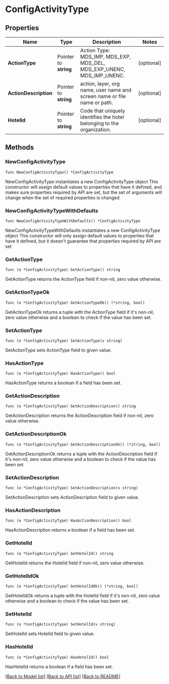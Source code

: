 # ConfigActivityType

## Properties

Name | Type | Description | Notes
------------ | ------------- | ------------- | -------------
**ActionType** | Pointer to **string** | Action Type: MDS_IMP, MDS_EXP, MDS_DEL, MDS_EXP_UNENC, MDS_IMP_UNENC. | [optional] 
**ActionDescription** | Pointer to **string** | action, layer, org name, user name and screen name or file name or path. | [optional] 
**HotelId** | Pointer to **string** | Code that uniquely identifies the hotel belonging to the organization. | [optional] 

## Methods

### NewConfigActivityType

`func NewConfigActivityType() *ConfigActivityType`

NewConfigActivityType instantiates a new ConfigActivityType object
This constructor will assign default values to properties that have it defined,
and makes sure properties required by API are set, but the set of arguments
will change when the set of required properties is changed

### NewConfigActivityTypeWithDefaults

`func NewConfigActivityTypeWithDefaults() *ConfigActivityType`

NewConfigActivityTypeWithDefaults instantiates a new ConfigActivityType object
This constructor will only assign default values to properties that have it defined,
but it doesn't guarantee that properties required by API are set

### GetActionType

`func (o *ConfigActivityType) GetActionType() string`

GetActionType returns the ActionType field if non-nil, zero value otherwise.

### GetActionTypeOk

`func (o *ConfigActivityType) GetActionTypeOk() (*string, bool)`

GetActionTypeOk returns a tuple with the ActionType field if it's non-nil, zero value otherwise
and a boolean to check if the value has been set.

### SetActionType

`func (o *ConfigActivityType) SetActionType(v string)`

SetActionType sets ActionType field to given value.

### HasActionType

`func (o *ConfigActivityType) HasActionType() bool`

HasActionType returns a boolean if a field has been set.

### GetActionDescription

`func (o *ConfigActivityType) GetActionDescription() string`

GetActionDescription returns the ActionDescription field if non-nil, zero value otherwise.

### GetActionDescriptionOk

`func (o *ConfigActivityType) GetActionDescriptionOk() (*string, bool)`

GetActionDescriptionOk returns a tuple with the ActionDescription field if it's non-nil, zero value otherwise
and a boolean to check if the value has been set.

### SetActionDescription

`func (o *ConfigActivityType) SetActionDescription(v string)`

SetActionDescription sets ActionDescription field to given value.

### HasActionDescription

`func (o *ConfigActivityType) HasActionDescription() bool`

HasActionDescription returns a boolean if a field has been set.

### GetHotelId

`func (o *ConfigActivityType) GetHotelId() string`

GetHotelId returns the HotelId field if non-nil, zero value otherwise.

### GetHotelIdOk

`func (o *ConfigActivityType) GetHotelIdOk() (*string, bool)`

GetHotelIdOk returns a tuple with the HotelId field if it's non-nil, zero value otherwise
and a boolean to check if the value has been set.

### SetHotelId

`func (o *ConfigActivityType) SetHotelId(v string)`

SetHotelId sets HotelId field to given value.

### HasHotelId

`func (o *ConfigActivityType) HasHotelId() bool`

HasHotelId returns a boolean if a field has been set.


[[Back to Model list]](../README.md#documentation-for-models) [[Back to API list]](../README.md#documentation-for-api-endpoints) [[Back to README]](../README.md)


